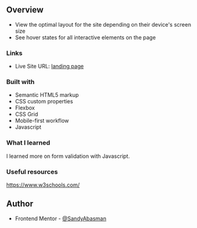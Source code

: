 ## Overview

- View the optimal layout for the site depending on their device's screen size
- See hover states for all interactive elements on the page

### Links

- Live Site URL: [landing page](https://landingpageflyo.vercel.app/)


### Built with

- Semantic HTML5 markup
- CSS custom properties
- Flexbox
- CSS Grid
- Mobile-first workflow
- Javascript

### What I learned

I learned more on form validation with Javascript.

### Useful resources

https://www.w3schools.com/

## Author

- Frontend Mentor - [@SandyAbasman](https://www.frontendmentor.io/profile/yourusername)

```

```
